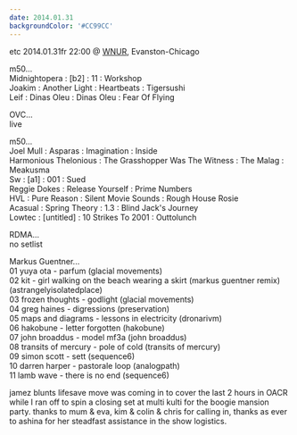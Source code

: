 ```yaml
---
date: 2014.01.31
backgroundColor: '#CC99CC'
---
```


etc 2014.01.31fr 22:00 @ [WNUR](http://www.wnur.org/), Evanston-Chicago  

m50...  
Midnightopera : \[b2\] : 11 : Workshop  
Joakim : Another Light : Heartbeats : Tigersushi  
Leif : Dinas Oleu : Dinas Oleu : Fear Of Flying  

OVC...  
live  

m50...  
Joel Mull : Asparas : Imagination : Inside  
Harmonious Thelonious : The Grasshopper Was The Witness : The Malag : Meakusma  
Sw : \[a1\] : 001 : Sued  
Reggie Dokes : Release Yourself : Prime Numbers  
HVL : Pure Reason : Silent Movie Sounds : Rough House Rosie  
Acasual : Spring Theory : 1.3 : Blind Jack's Journey  
Lowtec : \[untitled\] : 10 Strikes To 2001 : Outtolunch  

RDMA...  
no setlist  

Markus Guentner...  
01 yuya ota - parfum (glacial movements)  
02 kit - girl walking on the beach wearing a skirt (markus guentner remix) (astrangelyisolatedplace)  
03 frozen thoughts - godlight (glacial movements)  
04 greg haines - digressions (preservation)  
05 maps and diagrams - lessons in electricity (dronarivm)  
06 hakobune - letter forgotten (hakobune)  
07 john broaddus - model mf3a (john broaddus)  
08 transits of mercury - pole of cold (transits of mercury)  
09 simon scott - sett (sequence6)  
10 darren harper - pastorale loop (analogpath)  
11 lamb wave - there is no end (sequence6)  

jamez blunts lifesave move was coming in to cover the last 2 hours in OACR while I ran off to spin a closing set at multi kulti for the boogie mansion party. thanks to mum & eva, kim & colin & chris for calling in, thanks as ever to ashina for her steadfast assistance in the show logistics.